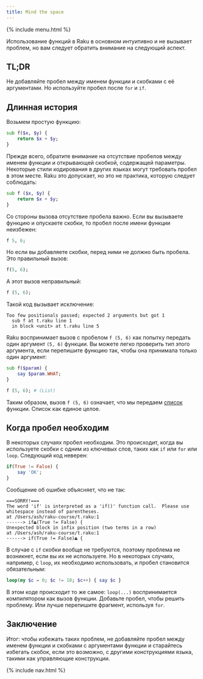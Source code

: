 ```yaml
---
title: Mind the space
---
```


{% include menu.html %}

Использование функций в Raku в основном интуитивно и не вызывает проблем, но вам следует обратить внимание на следующий аспект.

## TL;DR

Не добавляйте пробел между именем функции и скобками с её аргументами. Но используйте пробел после `for` и `if`.

## Длинная история

Возьмем простую функцию:

```raku
sub f($x, $y) {
    return $x + $y;
}
```

Прежде всего, обратите внимание на отсутствие пробелов между именем функции и открывающей скобкой, содержащей параметры. Некоторые стили кодирования в других языках могут требовать пробел в этом месте. Raku это допускает, но это не практика, которую следует соблюдать:

```raku
sub f ($x, $y) {
    return $x + $y;
}
```

Со стороны вызова отсутствие пробела важно. Если вы вызываете функцию и опускаете скобки, то пробел после имени функции неизбежен:

```raku
f 5, 6;
```

Но если вы добавляете скобки, перед ними не должно быть пробела. Это правильный вызов:

```raku
f(5, 6);
```

А этот вызов неправильный:

```raku
f (5, 6);
```

Такой код вызывает исключение:

    Too few positionals passed; expected 2 arguments but got 1
      sub f at t.raku line 1
      in block <unit> at t.raku line 5

Raku воспринимает вызов с пробелом `f (5, 6)` как попытку передать один аргумент `(5, 6)` функции. Вы можете легко проверить тип этого аргумента, если перепишите функцию так, чтобы она принимала только один аргумент:

```raku
sub f($param) {
    say $param.WHAT;
}

f (5, 6); # (List)
```

Таким образом, вызов `f (5, 6)` означает, что мы передаем [список](/ru/essentials/positionals/lists) функции. Список как единое целое.

## Когда пробел необходим

В некоторых случаях пробел необходим. Это происходит, когда вы используете скобки с одним из ключевых слов, таких как `if` или `for` или `loop`. Следующий код неверен:

```raku
if(True != False) {
    say 'OK';
}
```

Сообщение об ошибке объясняет, что не так:

    ===SORRY!===
    The word 'if' is interpreted as a 'if()' function call.  Please use
    whitespace instead of parentheses.
    at /Users/ash/raku-course/t.raku:1
    ------> if⏏(True != False) {
    Unexpected block in infix position (two terms in a row)
    at /Users/ash/raku-course/t.raku:1
    ------> if(True != False)⏏ {

В случае с `if` скобки вообще не требуются, поэтому проблема не возникнет, если вы их не используете. Но в некоторых случаях, например, с `loop`, их необходимо использовать, и пробел становится обязательным:

```raku
loop(my $c = 0; $c != 10; $c++) { say $c }
```

В этом коде происходит то же самое: `loop(...)` воспринимается компилятором как вызов функции. Добавьте пробел, чтобы решить проблему. Или лучше перепишите фрагмент, используя `for`.

## Заключение

Итог: чтобы избежать таких проблем, не добавляйте пробел между именем функции и скобками с аргументами функции и старайтесь избегать скобок, если это возможно, с другими конструкциями языка, такими как управляющие конструкции.

{% include nav.html %}